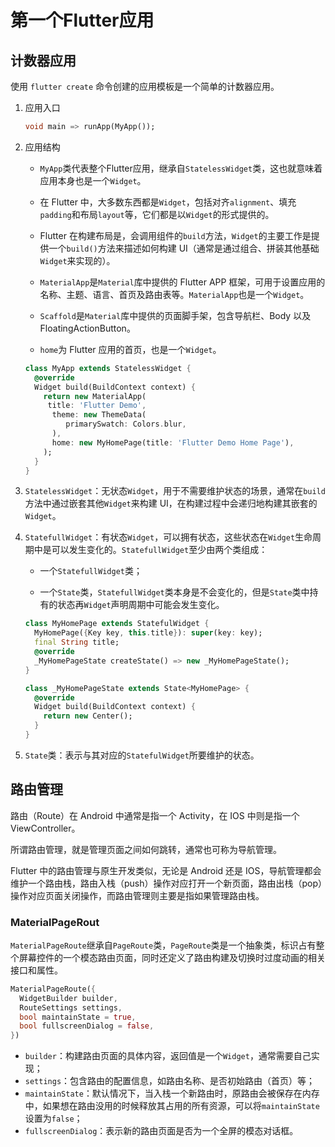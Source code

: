 # 第一个Flutter应用

## 计数器应用

使用 `flutter create` 命令创建的应用模板是一个简单的计数器应用。

1. 应用入口

   

   ```dart
   void main => runApp(MyApp());
   ```

   

2. 应用结构

   - `MyApp`类代表整个Flutter应用，继承自`StatelessWidget`类，这也就意味着应用本身也是一个`Widget`。

   - 在 Flutter 中，大多数东西都是`Widget`，包括对齐`alignment`、填充`padding`和布局`layout`等，它们都是以`Widget`的形式提供的。

   - Flutter 在构建布局是，会调用组件的`build`方法，`Widget`的主要工作是提供一个`build()`方法来描述如何构建 UI（通常是通过组合、拼装其他基础`Widget`来实现的）。

   - `MaterialApp`是`Material`库中提供的 Flutter APP 框架，可用于设置应用的名称、主题、语言、首页及路由表等。`MaterialApp`也是一个`Widget`。

   - `Scaffold`是`Material`库中提供的页面脚手架，包含导航栏、Body 以及 FloatingActionButton。

   - `home`为 Flutter 应用的首页，也是一个`Widget`。

     

   ```dart
   class MyApp extends StatelessWidget {
     @override
     Widget build(BuildContext context) {
       return new MaterialApp(
       	title: 'Flutter Demo',
         theme: new ThemeData(
         	primarySwatch: Colors.blur,
         ),
         home: new MyHomePage(title: 'Flutter Demo Home Page'),
       );
     }
   }
   ```

   

3. `StatelessWidget`：无状态`Widget`，用于不需要维护状态的场景，通常在`build`方法中通过嵌套其他`Widget`来构建 UI，在构建过程中会递归地构建其嵌套的`Widget`。

4. `StatefullWidget`：有状态`Widget`，可以拥有状态，这些状态在`Widget`生命周期中是可以发生变化的。`StatefullWidget`至少由两个类组成：

   - 一个`StatefullWidget`类；

   - 一个`State`类，`StatefullWidget`类本身是不会变化的，但是`State`类中持有的状态再`Widget`声明周期中可能会发生变化。

     

   ```dart
   class MyHomePage extends StatefulWidget {
     MyHomePage({Key key, this.title}): super(key: key);
     final String title;
     @override
     _MyHomePageState createState() => new _MyHomePageState();
   }
   
   class _MyHomePageState extends State<MyHomePage> {
     @override
     Widget build(BuildContext context) {
       return new Center();
     }
   }
   ```

   

5. `State`类：表示与其对应的`StatefulWidget`所要维护的状态。

## 路由管理

路由（Route）在 Android 中通常是指一个 Activity，在 IOS 中则是指一个 ViewController。

所谓路由管理，就是管理页面之间如何跳转，通常也可称为导航管理。

Flutter 中的路由管理与原生开发类似，无论是 Android 还是 IOS，导航管理都会维护一个路由栈，路由入栈（push）操作对应打开一个新页面，路由出栈（pop）操作对应页面关闭操作，而路由管理则主要是指如果管理路由栈。

### MaterialPageRout

`MaterialPageRoute`继承自`PageRoute`类，`PageRoute`类是一个抽象类，标识占有整个屏幕控件的一个模态路由页面，同时还定义了路由构建及切换时过度动画的相关接口和属性。



```dart
MaterialPageRoute({
  WidgetBuilder builder,
  RouteSettings settings,
  bool maintainState = true,
  bool fullscreenDialog = false,
})
```



- `builder`：构建路由页面的具体内容，返回值是一个`Widget`，通常需要自己实现；
- `settings`：包含路由的配置信息，如路由名称、是否初始路由（首页）等；
- `maintainState`：默认情况下，当入栈一个新路由时，原路由会被保存在内存中，如果想在路由没用的时候释放其占用的所有资源，可以将`maintainState`设置为`false`；
- `fullscreenDialog`：表示新的路由页面是否为一个全屏的模态对话框。

